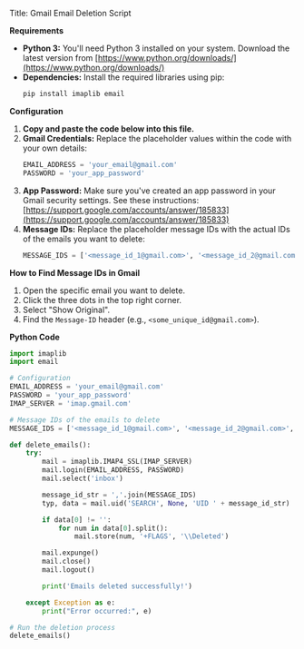 Title: Gmail Email Deletion Script

**Requirements**

* **Python 3:** You'll need Python 3 installed on your system. Download the latest version from [https://www.python.org/downloads/](https://www.python.org/downloads/)
* **Dependencies:** Install the required libraries using pip:
    ```bash
    pip install imaplib email
    ```

**Configuration**

1. **Copy and paste the code below into this file.**
2. **Gmail Credentials:** Replace the placeholder values within the code with your own details:
    ```python
    EMAIL_ADDRESS = 'your_email@gmail.com'  
    PASSWORD = 'your_app_password'  
    ```
3. **App Password:**  Make sure you've created an app password in your Gmail security settings. See these instructions: [https://support.google.com/accounts/answer/185833](https://support.google.com/accounts/answer/185833)
4. **Message IDs:** Replace the placeholder message IDs with the actual IDs of the emails you want to delete:
    ```python
    MESSAGE_IDS = ['<message_id_1@gmail.com>', '<message_id_2@gmail.com>', ...]
    ```

**How to Find Message IDs in Gmail**

1.  Open the specific email you want to delete.
2.  Click the three dots in the top right corner.
3.  Select "Show Original".
4.  Find the `Message-ID` header (e.g., `<some_unique_id@gmail.com>`).

**Python Code**

```python
import imaplib
import email

# Configuration
EMAIL_ADDRESS = 'your_email@gmail.com'  
PASSWORD = 'your_app_password'  
IMAP_SERVER = 'imap.gmail.com' 

# Message IDs of the emails to delete 
MESSAGE_IDS = ['<message_id_1@gmail.com>', '<message_id_2@gmail.com>', ...]  

def delete_emails():
    try:
        mail = imaplib.IMAP4_SSL(IMAP_SERVER)
        mail.login(EMAIL_ADDRESS, PASSWORD)
        mail.select('inbox')

        message_id_str = ','.join(MESSAGE_IDS) 
        typ, data = mail.uid('SEARCH', None, 'UID ' + message_id_str) 

        if data[0] != '':
            for num in data[0].split():
                mail.store(num, '+FLAGS', '\\Deleted')

        mail.expunge()
        mail.close()
        mail.logout()

        print('Emails deleted successfully!')

    except Exception as e:
        print("Error occurred:", e)

# Run the deletion process
delete_emails()

